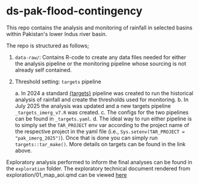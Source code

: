 
# ds-pak-flood-contingency

<!-- badges: start -->
<!-- badges: end -->

This repo contains the analysis and monitoring of rainfall in selected basins
within Pakistan's lower Indus river basin.


The repo is structured as follows;

1. `data-raw/`: Contains R-code to create any data files needed for either the 
analysis pipeline or the monitoring pipeline whose sourcing is not already
self contained.

2. Threshold setting: `targets` pipeline

    a. In 2024 a standard [{targets}](https://books.ropensci.org/targets/) pipeline was created to run the historical
       analysis of rainfall and create the thresholds used for monitoring.
    b. In July 2025 the analysis was updated and a new targets pipeline `_targets_imerg_v7.R` was created.
    c. The configs for the two pipelines can be found in `_targets.yaml`.
    d. The ideal way to run either pipeline is to simply set the `TAR_PROJECT` env var according to the project name 
       of the respective project in the yaml file (i.e., `Sys.setenv(TAR_PROJECT = "pak_imerg_2025")`).
       Once that is done you can simply run `targets::tar_make()`. More details on targets can be found in the link above.


Exploratory analysis performed to inform the final analyses can be found in the
`exploration` folder. The exploratory technical document rendered from exploration/01_map_aoi.qmd can be viewed [here](https://rpubs.com/zackarno/1199575)
